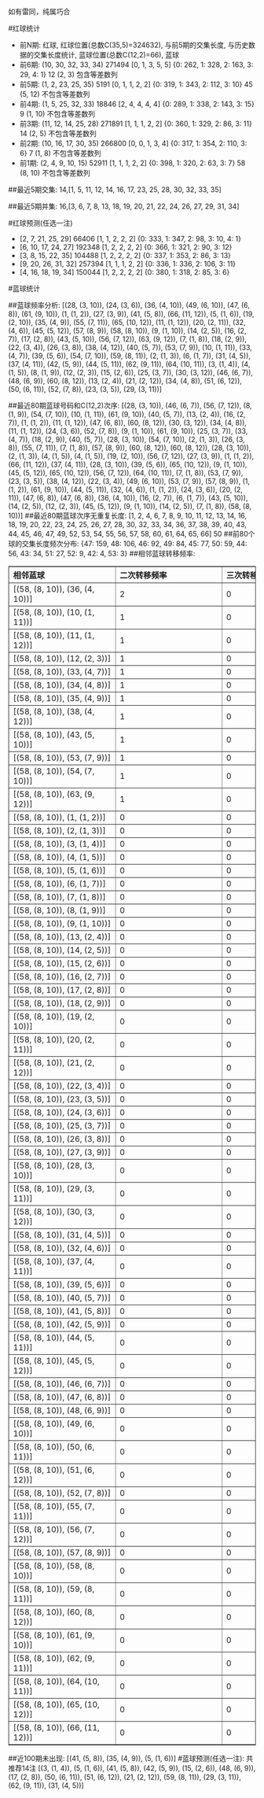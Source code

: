 <!-- 
.. title: 大乐透12082期(2012-07-16)数据分析报告
.. slug: dlott-12082-2012-07-16-report
.. date: 2012-07-17 08:00:00 UTC+08:00
.. tags: Lottery
.. link: 
.. description: 
.. type: text
-->

如有雷同，纯属巧合

<!-- TEASER_END-->

#红球统计

- 前N期: 红球, 红球位置(总数C(35,5)=324632), 与前5期的交集长度, 与历史数据的交集长度统计, 蓝球位置(总数C(12,2)=66), 蓝球
- 前6期: (10, 30, 32, 33, 34) 271494 [0, 1, 3, 5, 5] {0: 262, 1: 328, 2: 163, 3: 29, 4: 1} 12 (2, 3) 包含等差数列
- 前5期: (1, 2, 23, 25, 35) 5191 [0, 1, 1, 2, 2] {0: 319, 1: 343, 2: 112, 3: 10} 45 (5, 12) 不包含等差数列
- 前4期: (1, 5, 25, 32, 33) 18846 [2, 4, 4, 4, 4] {0: 289, 1: 338, 2: 143, 3: 15} 9 (1, 10) 不包含等差数列
- 前3期: (11, 12, 14, 25, 28) 271891 [1, 1, 1, 2, 2] {0: 360, 1: 329, 2: 86, 3: 11} 14 (2, 5) 不包含等差数列
- 前2期: (10, 16, 17, 30, 35) 266800 [0, 0, 1, 3, 4] {0: 317, 1: 354, 2: 110, 3: 6} 7 (1, 8) 不包含等差数列
- 前1期: (2, 4, 9, 10, 15) 52911 [1, 1, 1, 2, 2] {0: 398, 1: 320, 2: 63, 3: 7} 58 (8, 10) 不包含等差数列

##最近5期交集:
14,[1, 5, 11, 12, 14, 16, 17, 23, 25, 28, 30, 32, 33, 35]

##最近5期并集:
16,[3, 6, 7, 8, 13, 18, 19, 20, 21, 22, 24, 26, 27, 29, 31, 34]

#红球预测(任选一注)

- [2, 7, 21, 25, 29] 66406 [1, 1, 2, 2, 2] {0: 333, 1: 347, 2: 98, 3: 10, 4: 1}
- [6, 10, 17, 24, 27] 192348 [1, 2, 2, 2, 2] {0: 366, 1: 321, 2: 90, 3: 12}
- [3, 8, 15, 22, 35] 104488 [1, 2, 2, 2, 2] {0: 337, 1: 353, 2: 86, 3: 13}
- [9, 20, 26, 31, 32] 257394 [1, 1, 1, 2, 2] {0: 336, 1: 336, 2: 106, 3: 11}
- [4, 16, 18, 19, 34] 150044 [1, 2, 2, 2, 2] {0: 380, 1: 318, 2: 85, 3: 6}

#蓝球统计

##蓝球频率分析:
[(28, (3, 10)), (24, (3, 6)), (36, (4, 10)), (49, (6, 10)), (47, (6, 8)), (61, (9, 10)), (1, (1, 2)), (27, (3, 9)), (41, (5, 8)), (66, (11, 12)), (5, (1, 6)), (19, (2, 10)), (35, (4, 9)), (55, (7, 11)), (65, (10, 12)), (11, (1, 12)), (20, (2, 11)), (32, (4, 6)), (45, (5, 12)), (57, (8, 9)), (58, (8, 10)), (9, (1, 10)), (14, (2, 5)), (16, (2, 7)), (17, (2, 8)), (43, (5, 10)), (56, (7, 12)), (63, (9, 12)), (7, (1, 8)), (18, (2, 9)), (22, (3, 4)), (26, (3, 8)), (38, (4, 12)), (40, (5, 7)), (53, (7, 9)), (10, (1, 11)), (33, (4, 7)), (39, (5, 6)), (54, (7, 10)), (59, (8, 11)), (2, (1, 3)), (6, (1, 7)), (31, (4, 5)), (37, (4, 11)), (42, (5, 9)), (44, (5, 11)), (62, (9, 11)), (64, (10, 11)), (3, (1, 4)), (4, (1, 5)), (8, (1, 9)), (12, (2, 3)), (15, (2, 6)), (25, (3, 7)), (30, (3, 12)), (46, (6, 7)), (48, (6, 9)), (60, (8, 12)), (13, (2, 4)), (21, (2, 12)), (34, (4, 8)), (51, (6, 12)), (50, (6, 11)), (52, (7, 8)), (23, (3, 5)), (29, (3, 11))]

##最近80期蓝球号码和C(12,2)次序:
[(28, (3, 10)), (46, (6, 7)), (56, (7, 12)), (8, (1, 9)), (54, (7, 10)), (10, (1, 11)), (61, (9, 10)), (40, (5, 7)), (13, (2, 4)), (16, (2, 7)), (1, (1, 2)), (11, (1, 12)), (47, (6, 8)), (60, (8, 12)), (30, (3, 12)), (34, (4, 8)), (11, (1, 12)), (24, (3, 6)), (52, (7, 8)), (9, (1, 10)), (61, (9, 10)), (25, (3, 7)), (33, (4, 7)), (18, (2, 9)), (40, (5, 7)), (28, (3, 10)), (54, (7, 10)), (2, (1, 3)), (26, (3, 8)), (55, (7, 11)), (7, (1, 8)), (57, (8, 9)), (60, (8, 12)), (60, (8, 12)), (28, (3, 10)), (2, (1, 3)), (4, (1, 5)), (4, (1, 5)), (19, (2, 10)), (56, (7, 12)), (27, (3, 9)), (1, (1, 2)), (66, (11, 12)), (37, (4, 11)), (28, (3, 10)), (39, (5, 6)), (65, (10, 12)), (9, (1, 10)), (45, (5, 12)), (65, (10, 12)), (56, (7, 12)), (64, (10, 11)), (7, (1, 8)), (53, (7, 9)), (23, (3, 5)), (38, (4, 12)), (22, (3, 4)), (49, (6, 10)), (53, (7, 9)), (57, (8, 9)), (1, (1, 2)), (61, (9, 10)), (44, (5, 11)), (32, (4, 6)), (1, (1, 2)), (24, (3, 6)), (20, (2, 11)), (47, (6, 8)), (47, (6, 8)), (36, (4, 10)), (16, (2, 7)), (6, (1, 7)), (43, (5, 10)), (14, (2, 5)), (12, (2, 3)), (45, (5, 12)), (9, (1, 10)), (14, (2, 5)), (7, (1, 8)), (58, (8, 10))]
##最近80期蓝球次序无重复长度:
[1, 2, 4, 6, 7, 8, 9, 10, 11, 12, 13, 14, 16, 18, 19, 20, 22, 23, 24, 25, 26, 27, 28, 30, 32, 33, 34, 36, 37, 38, 39, 40, 43, 44, 45, 46, 47, 49, 52, 53, 54, 55, 56, 57, 58, 60, 61, 64, 65, 66] 50
##前80个球的交集长度频次分布:
{47: 159, 48: 106, 46: 92, 49: 84, 45: 77, 50: 59, 44: 56, 43: 34, 51: 27, 52: 9, 42: 4, 53: 3}
##相邻蓝球转移频率:
<table border="1" class="table table-striped dataframe">
  <thead>
    <tr style="text-align: left;">
      <th style="min-width: 200px;">相邻蓝球</th>
      <th style="min-width: 200px;">二次转移频率</th>
      <th style="min-width: 200px;">三次转移频率</th>
    </tr>
  </thead>
  <tbody>
    <tr>
      <td>  [(58, (8, 10)), (36, (4, 10))]</td>
      <td> 2</td>
      <td> 0</td>
    </tr>
    <tr>
      <td>  [(58, (8, 10)), (10, (1, 11))]</td>
      <td> 1</td>
      <td> 0</td>
    </tr>
    <tr>
      <td>  [(58, (8, 10)), (11, (1, 12))]</td>
      <td> 1</td>
      <td> 0</td>
    </tr>
    <tr>
      <td>   [(58, (8, 10)), (12, (2, 3))]</td>
      <td> 1</td>
      <td> 0</td>
    </tr>
    <tr>
      <td>   [(58, (8, 10)), (33, (4, 7))]</td>
      <td> 1</td>
      <td> 0</td>
    </tr>
    <tr>
      <td>   [(58, (8, 10)), (34, (4, 8))]</td>
      <td> 1</td>
      <td> 0</td>
    </tr>
    <tr>
      <td>   [(58, (8, 10)), (35, (4, 9))]</td>
      <td> 1</td>
      <td> 0</td>
    </tr>
    <tr>
      <td>  [(58, (8, 10)), (38, (4, 12))]</td>
      <td> 1</td>
      <td> 0</td>
    </tr>
    <tr>
      <td>  [(58, (8, 10)), (43, (5, 10))]</td>
      <td> 1</td>
      <td> 0</td>
    </tr>
    <tr>
      <td>   [(58, (8, 10)), (53, (7, 9))]</td>
      <td> 1</td>
      <td> 0</td>
    </tr>
    <tr>
      <td>  [(58, (8, 10)), (54, (7, 10))]</td>
      <td> 1</td>
      <td> 0</td>
    </tr>
    <tr>
      <td>  [(58, (8, 10)), (63, (9, 12))]</td>
      <td> 1</td>
      <td> 0</td>
    </tr>
    <tr>
      <td>    [(58, (8, 10)), (1, (1, 2))]</td>
      <td> 0</td>
      <td> 0</td>
    </tr>
    <tr>
      <td>    [(58, (8, 10)), (2, (1, 3))]</td>
      <td> 0</td>
      <td> 0</td>
    </tr>
    <tr>
      <td>    [(58, (8, 10)), (3, (1, 4))]</td>
      <td> 0</td>
      <td> 0</td>
    </tr>
    <tr>
      <td>    [(58, (8, 10)), (4, (1, 5))]</td>
      <td> 0</td>
      <td> 0</td>
    </tr>
    <tr>
      <td>    [(58, (8, 10)), (5, (1, 6))]</td>
      <td> 0</td>
      <td> 0</td>
    </tr>
    <tr>
      <td>    [(58, (8, 10)), (6, (1, 7))]</td>
      <td> 0</td>
      <td> 0</td>
    </tr>
    <tr>
      <td>    [(58, (8, 10)), (7, (1, 8))]</td>
      <td> 0</td>
      <td> 0</td>
    </tr>
    <tr>
      <td>    [(58, (8, 10)), (8, (1, 9))]</td>
      <td> 0</td>
      <td> 0</td>
    </tr>
    <tr>
      <td>   [(58, (8, 10)), (9, (1, 10))]</td>
      <td> 0</td>
      <td> 0</td>
    </tr>
    <tr>
      <td>   [(58, (8, 10)), (13, (2, 4))]</td>
      <td> 0</td>
      <td> 0</td>
    </tr>
    <tr>
      <td>   [(58, (8, 10)), (14, (2, 5))]</td>
      <td> 0</td>
      <td> 0</td>
    </tr>
    <tr>
      <td>   [(58, (8, 10)), (15, (2, 6))]</td>
      <td> 0</td>
      <td> 0</td>
    </tr>
    <tr>
      <td>   [(58, (8, 10)), (16, (2, 7))]</td>
      <td> 0</td>
      <td> 0</td>
    </tr>
    <tr>
      <td>   [(58, (8, 10)), (17, (2, 8))]</td>
      <td> 0</td>
      <td> 0</td>
    </tr>
    <tr>
      <td>   [(58, (8, 10)), (18, (2, 9))]</td>
      <td> 0</td>
      <td> 0</td>
    </tr>
    <tr>
      <td>  [(58, (8, 10)), (19, (2, 10))]</td>
      <td> 0</td>
      <td> 0</td>
    </tr>
    <tr>
      <td>  [(58, (8, 10)), (20, (2, 11))]</td>
      <td> 0</td>
      <td> 0</td>
    </tr>
    <tr>
      <td>  [(58, (8, 10)), (21, (2, 12))]</td>
      <td> 0</td>
      <td> 0</td>
    </tr>
    <tr>
      <td>   [(58, (8, 10)), (22, (3, 4))]</td>
      <td> 0</td>
      <td> 0</td>
    </tr>
    <tr>
      <td>   [(58, (8, 10)), (23, (3, 5))]</td>
      <td> 0</td>
      <td> 0</td>
    </tr>
    <tr>
      <td>   [(58, (8, 10)), (24, (3, 6))]</td>
      <td> 0</td>
      <td> 0</td>
    </tr>
    <tr>
      <td>   [(58, (8, 10)), (25, (3, 7))]</td>
      <td> 0</td>
      <td> 0</td>
    </tr>
    <tr>
      <td>   [(58, (8, 10)), (26, (3, 8))]</td>
      <td> 0</td>
      <td> 0</td>
    </tr>
    <tr>
      <td>   [(58, (8, 10)), (27, (3, 9))]</td>
      <td> 0</td>
      <td> 0</td>
    </tr>
    <tr>
      <td>  [(58, (8, 10)), (28, (3, 10))]</td>
      <td> 0</td>
      <td> 0</td>
    </tr>
    <tr>
      <td>  [(58, (8, 10)), (29, (3, 11))]</td>
      <td> 0</td>
      <td> 0</td>
    </tr>
    <tr>
      <td>  [(58, (8, 10)), (30, (3, 12))]</td>
      <td> 0</td>
      <td> 0</td>
    </tr>
    <tr>
      <td>   [(58, (8, 10)), (31, (4, 5))]</td>
      <td> 0</td>
      <td> 0</td>
    </tr>
    <tr>
      <td>   [(58, (8, 10)), (32, (4, 6))]</td>
      <td> 0</td>
      <td> 0</td>
    </tr>
    <tr>
      <td>  [(58, (8, 10)), (37, (4, 11))]</td>
      <td> 0</td>
      <td> 0</td>
    </tr>
    <tr>
      <td>   [(58, (8, 10)), (39, (5, 6))]</td>
      <td> 0</td>
      <td> 0</td>
    </tr>
    <tr>
      <td>   [(58, (8, 10)), (40, (5, 7))]</td>
      <td> 0</td>
      <td> 0</td>
    </tr>
    <tr>
      <td>   [(58, (8, 10)), (41, (5, 8))]</td>
      <td> 0</td>
      <td> 0</td>
    </tr>
    <tr>
      <td>   [(58, (8, 10)), (42, (5, 9))]</td>
      <td> 0</td>
      <td> 0</td>
    </tr>
    <tr>
      <td>  [(58, (8, 10)), (44, (5, 11))]</td>
      <td> 0</td>
      <td> 0</td>
    </tr>
    <tr>
      <td>  [(58, (8, 10)), (45, (5, 12))]</td>
      <td> 0</td>
      <td> 0</td>
    </tr>
    <tr>
      <td>   [(58, (8, 10)), (46, (6, 7))]</td>
      <td> 0</td>
      <td> 0</td>
    </tr>
    <tr>
      <td>   [(58, (8, 10)), (47, (6, 8))]</td>
      <td> 0</td>
      <td> 0</td>
    </tr>
    <tr>
      <td>   [(58, (8, 10)), (48, (6, 9))]</td>
      <td> 0</td>
      <td> 0</td>
    </tr>
    <tr>
      <td>  [(58, (8, 10)), (49, (6, 10))]</td>
      <td> 0</td>
      <td> 0</td>
    </tr>
    <tr>
      <td>  [(58, (8, 10)), (50, (6, 11))]</td>
      <td> 0</td>
      <td> 0</td>
    </tr>
    <tr>
      <td>  [(58, (8, 10)), (51, (6, 12))]</td>
      <td> 0</td>
      <td> 0</td>
    </tr>
    <tr>
      <td>   [(58, (8, 10)), (52, (7, 8))]</td>
      <td> 0</td>
      <td> 0</td>
    </tr>
    <tr>
      <td>  [(58, (8, 10)), (55, (7, 11))]</td>
      <td> 0</td>
      <td> 0</td>
    </tr>
    <tr>
      <td>  [(58, (8, 10)), (56, (7, 12))]</td>
      <td> 0</td>
      <td> 0</td>
    </tr>
    <tr>
      <td>   [(58, (8, 10)), (57, (8, 9))]</td>
      <td> 0</td>
      <td> 0</td>
    </tr>
    <tr>
      <td>  [(58, (8, 10)), (58, (8, 10))]</td>
      <td> 0</td>
      <td> 0</td>
    </tr>
    <tr>
      <td>  [(58, (8, 10)), (59, (8, 11))]</td>
      <td> 0</td>
      <td> 0</td>
    </tr>
    <tr>
      <td>  [(58, (8, 10)), (60, (8, 12))]</td>
      <td> 0</td>
      <td> 0</td>
    </tr>
    <tr>
      <td>  [(58, (8, 10)), (61, (9, 10))]</td>
      <td> 0</td>
      <td> 0</td>
    </tr>
    <tr>
      <td>  [(58, (8, 10)), (62, (9, 11))]</td>
      <td> 0</td>
      <td> 0</td>
    </tr>
    <tr>
      <td> [(58, (8, 10)), (64, (10, 11))]</td>
      <td> 0</td>
      <td> 0</td>
    </tr>
    <tr>
      <td> [(58, (8, 10)), (65, (10, 12))]</td>
      <td> 0</td>
      <td> 0</td>
    </tr>
    <tr>
      <td> [(58, (8, 10)), (66, (11, 12))]</td>
      <td> 0</td>
      <td> 0</td>
    </tr>
  </tbody>
</table>
##近100期未出现:
[(41, (5, 8)), (35, (4, 9)), (5, (1, 6))]
#蓝球预测(任选一注):
共推荐14注
[(3, (1, 4)), (5, (1, 6)), (41, (5, 8)), (42, (5, 9)), (15, (2, 6)), (48, (6, 9)), (17, (2, 8)), (50, (6, 11)), (51, (6, 12)), (21, (2, 12)), (59, (8, 11)), (29, (3, 11)), (62, (9, 11)), (31, (4, 5))]


